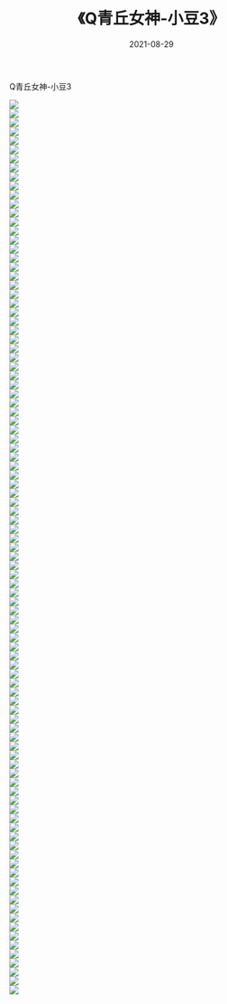﻿---
layout: post
title:  《Q青丘女神-小豆3》
date:   2021-08-29
img: http://img.660000.xyz/Sharelink/网络美图/2021/Q青丘女神-小豆3/000.jpg
categories: [美女, 清纯, 唯美]
---

Q青丘女神-小豆3

  ![](http://img.660000.xyz/Sharelink/网络美图/2021/Q青丘女神-小豆3/001.jpg) <br> ![](http://img.660000.xyz/Sharelink/网络美图/2021/Q青丘女神-小豆3/002.jpg) <br> ![](http://img.660000.xyz/Sharelink/网络美图/2021/Q青丘女神-小豆3/003.jpg) <br> ![](http://img.660000.xyz/Sharelink/网络美图/2021/Q青丘女神-小豆3/004.jpg) <br> ![](http://img.660000.xyz/Sharelink/网络美图/2021/Q青丘女神-小豆3/005.jpg) <br> ![](http://img.660000.xyz/Sharelink/网络美图/2021/Q青丘女神-小豆3/006.jpg) <br> ![](http://img.660000.xyz/Sharelink/网络美图/2021/Q青丘女神-小豆3/007.jpg) <br> ![](http://img.660000.xyz/Sharelink/网络美图/2021/Q青丘女神-小豆3/008.jpg) <br> ![](http://img.660000.xyz/Sharelink/网络美图/2021/Q青丘女神-小豆3/009.jpg) <br> ![](http://img.660000.xyz/Sharelink/网络美图/2021/Q青丘女神-小豆3/010.jpg) <br> ![](http://img.660000.xyz/Sharelink/网络美图/2021/Q青丘女神-小豆3/011.jpg) <br> ![](http://img.660000.xyz/Sharelink/网络美图/2021/Q青丘女神-小豆3/012.jpg) <br> ![](http://img.660000.xyz/Sharelink/网络美图/2021/Q青丘女神-小豆3/013.jpg) <br> ![](http://img.660000.xyz/Sharelink/网络美图/2021/Q青丘女神-小豆3/014.jpg) <br> ![](http://img.660000.xyz/Sharelink/网络美图/2021/Q青丘女神-小豆3/015.jpg) <br> ![](http://img.660000.xyz/Sharelink/网络美图/2021/Q青丘女神-小豆3/016.jpg) <br> ![](http://img.660000.xyz/Sharelink/网络美图/2021/Q青丘女神-小豆3/017.jpg) <br> ![](http://img.660000.xyz/Sharelink/网络美图/2021/Q青丘女神-小豆3/018.jpg) <br> ![](http://img.660000.xyz/Sharelink/网络美图/2021/Q青丘女神-小豆3/019.jpg) <br> ![](http://img.660000.xyz/Sharelink/网络美图/2021/Q青丘女神-小豆3/020.jpg) <br> ![](http://img.660000.xyz/Sharelink/网络美图/2021/Q青丘女神-小豆3/021.jpg) <br> ![](http://img.660000.xyz/Sharelink/网络美图/2021/Q青丘女神-小豆3/022.jpg) <br> ![](http://img.660000.xyz/Sharelink/网络美图/2021/Q青丘女神-小豆3/023.jpg) <br> ![](http://img.660000.xyz/Sharelink/网络美图/2021/Q青丘女神-小豆3/024.jpg) <br> ![](http://img.660000.xyz/Sharelink/网络美图/2021/Q青丘女神-小豆3/025.jpg) <br> ![](http://img.660000.xyz/Sharelink/网络美图/2021/Q青丘女神-小豆3/026.jpg) <br> ![](http://img.660000.xyz/Sharelink/网络美图/2021/Q青丘女神-小豆3/027.jpg) <br> ![](http://img.660000.xyz/Sharelink/网络美图/2021/Q青丘女神-小豆3/028.jpg) <br> ![](http://img.660000.xyz/Sharelink/网络美图/2021/Q青丘女神-小豆3/029.jpg) <br> ![](http://img.660000.xyz/Sharelink/网络美图/2021/Q青丘女神-小豆3/030.jpg) <br> ![](http://img.660000.xyz/Sharelink/网络美图/2021/Q青丘女神-小豆3/031.jpg) <br> ![](http://img.660000.xyz/Sharelink/网络美图/2021/Q青丘女神-小豆3/032.jpg) <br> ![](http://img.660000.xyz/Sharelink/网络美图/2021/Q青丘女神-小豆3/033.jpg) <br> ![](http://img.660000.xyz/Sharelink/网络美图/2021/Q青丘女神-小豆3/034.jpg) <br> ![](http://img.660000.xyz/Sharelink/网络美图/2021/Q青丘女神-小豆3/035.jpg) <br> ![](http://img.660000.xyz/Sharelink/网络美图/2021/Q青丘女神-小豆3/036.jpg) <br> ![](http://img.660000.xyz/Sharelink/网络美图/2021/Q青丘女神-小豆3/037.jpg) <br> ![](http://img.660000.xyz/Sharelink/网络美图/2021/Q青丘女神-小豆3/038.jpg) <br> ![](http://img.660000.xyz/Sharelink/网络美图/2021/Q青丘女神-小豆3/039.jpg) <br> ![](http://img.660000.xyz/Sharelink/网络美图/2021/Q青丘女神-小豆3/040.jpg) <br> ![](http://img.660000.xyz/Sharelink/网络美图/2021/Q青丘女神-小豆3/041.jpg) <br> ![](http://img.660000.xyz/Sharelink/网络美图/2021/Q青丘女神-小豆3/042.jpg) <br> ![](http://img.660000.xyz/Sharelink/网络美图/2021/Q青丘女神-小豆3/043.jpg) <br> ![](http://img.660000.xyz/Sharelink/网络美图/2021/Q青丘女神-小豆3/044.jpg) <br> ![](http://img.660000.xyz/Sharelink/网络美图/2021/Q青丘女神-小豆3/045.jpg) <br> ![](http://img.660000.xyz/Sharelink/网络美图/2021/Q青丘女神-小豆3/046.jpg) <br> ![](http://img.660000.xyz/Sharelink/网络美图/2021/Q青丘女神-小豆3/047.jpg) <br> ![](http://img.660000.xyz/Sharelink/网络美图/2021/Q青丘女神-小豆3/048.jpg) <br> ![](http://img.660000.xyz/Sharelink/网络美图/2021/Q青丘女神-小豆3/049.jpg) <br> ![](http://img.660000.xyz/Sharelink/网络美图/2021/Q青丘女神-小豆3/050.jpg) <br> ![](http://img.660000.xyz/Sharelink/网络美图/2021/Q青丘女神-小豆3/051.jpg) <br> ![](http://img.660000.xyz/Sharelink/网络美图/2021/Q青丘女神-小豆3/052.jpg) <br> ![](http://img.660000.xyz/Sharelink/网络美图/2021/Q青丘女神-小豆3/053.jpg) <br> ![](http://img.660000.xyz/Sharelink/网络美图/2021/Q青丘女神-小豆3/054.jpg) <br> ![](http://img.660000.xyz/Sharelink/网络美图/2021/Q青丘女神-小豆3/055.jpg) <br> ![](http://img.660000.xyz/Sharelink/网络美图/2021/Q青丘女神-小豆3/056.jpg) <br> ![](http://img.660000.xyz/Sharelink/网络美图/2021/Q青丘女神-小豆3/057.jpg) <br> ![](http://img.660000.xyz/Sharelink/网络美图/2021/Q青丘女神-小豆3/058.jpg) <br> ![](http://img.660000.xyz/Sharelink/网络美图/2021/Q青丘女神-小豆3/059.jpg) <br> ![](http://img.660000.xyz/Sharelink/网络美图/2021/Q青丘女神-小豆3/060.jpg) <br> ![](http://img.660000.xyz/Sharelink/网络美图/2021/Q青丘女神-小豆3/061.jpg) <br> ![](http://img.660000.xyz/Sharelink/网络美图/2021/Q青丘女神-小豆3/062.jpg) <br> ![](http://img.660000.xyz/Sharelink/网络美图/2021/Q青丘女神-小豆3/063.jpg) <br> ![](http://img.660000.xyz/Sharelink/网络美图/2021/Q青丘女神-小豆3/064.jpg) <br> ![](http://img.660000.xyz/Sharelink/网络美图/2021/Q青丘女神-小豆3/065.jpg) <br> ![](http://img.660000.xyz/Sharelink/网络美图/2021/Q青丘女神-小豆3/066.jpg) <br> ![](http://img.660000.xyz/Sharelink/网络美图/2021/Q青丘女神-小豆3/067.jpg) <br> ![](http://img.660000.xyz/Sharelink/网络美图/2021/Q青丘女神-小豆3/068.jpg) <br> ![](http://img.660000.xyz/Sharelink/网络美图/2021/Q青丘女神-小豆3/069.jpg) <br> ![](http://img.660000.xyz/Sharelink/网络美图/2021/Q青丘女神-小豆3/070.jpg) <br> ![](http://img.660000.xyz/Sharelink/网络美图/2021/Q青丘女神-小豆3/071.jpg) <br> ![](http://img.660000.xyz/Sharelink/网络美图/2021/Q青丘女神-小豆3/072.jpg) <br> ![](http://img.660000.xyz/Sharelink/网络美图/2021/Q青丘女神-小豆3/073.jpg) <br> ![](http://img.660000.xyz/Sharelink/网络美图/2021/Q青丘女神-小豆3/074.jpg) <br> ![](http://img.660000.xyz/Sharelink/网络美图/2021/Q青丘女神-小豆3/075.jpg) <br> ![](http://img.660000.xyz/Sharelink/网络美图/2021/Q青丘女神-小豆3/076.jpg) <br> ![](http://img.660000.xyz/Sharelink/网络美图/2021/Q青丘女神-小豆3/077.jpg) <br> ![](http://img.660000.xyz/Sharelink/网络美图/2021/Q青丘女神-小豆3/078.jpg) <br> ![](http://img.660000.xyz/Sharelink/网络美图/2021/Q青丘女神-小豆3/079.jpg) <br> ![](http://img.660000.xyz/Sharelink/网络美图/2021/Q青丘女神-小豆3/080.jpg) <br> ![](http://img.660000.xyz/Sharelink/网络美图/2021/Q青丘女神-小豆3/081.jpg) <br> ![](http://img.660000.xyz/Sharelink/网络美图/2021/Q青丘女神-小豆3/082.jpg) <br> ![](http://img.660000.xyz/Sharelink/网络美图/2021/Q青丘女神-小豆3/083.jpg) <br> ![](http://img.660000.xyz/Sharelink/网络美图/2021/Q青丘女神-小豆3/084.jpg) <br> ![](http://img.660000.xyz/Sharelink/网络美图/2021/Q青丘女神-小豆3/085.jpg) <br> ![](http://img.660000.xyz/Sharelink/网络美图/2021/Q青丘女神-小豆3/086.jpg) <br> ![](http://img.660000.xyz/Sharelink/网络美图/2021/Q青丘女神-小豆3/087.jpg) <br> ![](http://img.660000.xyz/Sharelink/网络美图/2021/Q青丘女神-小豆3/088.jpg) <br> ![](http://img.660000.xyz/Sharelink/网络美图/2021/Q青丘女神-小豆3/089.jpg) <br> ![](http://img.660000.xyz/Sharelink/网络美图/2021/Q青丘女神-小豆3/090.jpg) <br> ![](http://img.660000.xyz/Sharelink/网络美图/2021/Q青丘女神-小豆3/091.jpg) <br> ![](http://img.660000.xyz/Sharelink/网络美图/2021/Q青丘女神-小豆3/092.jpg) <br> ![](http://img.660000.xyz/Sharelink/网络美图/2021/Q青丘女神-小豆3/093.jpg) <br> ![](http://img.660000.xyz/Sharelink/网络美图/2021/Q青丘女神-小豆3/094.jpg) <br> ![](http://img.660000.xyz/Sharelink/网络美图/2021/Q青丘女神-小豆3/095.jpg) <br> ![](http://img.660000.xyz/Sharelink/网络美图/2021/Q青丘女神-小豆3/096.jpg) <br> ![](http://img.660000.xyz/Sharelink/网络美图/2021/Q青丘女神-小豆3/097.jpg) <br> ![](http://img.660000.xyz/Sharelink/网络美图/2021/Q青丘女神-小豆3/098.jpg) <br> ![](http://img.660000.xyz/Sharelink/网络美图/2021/Q青丘女神-小豆3/099.jpg) <br>